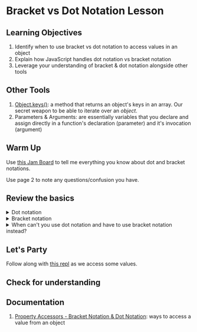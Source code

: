 # Bracket vs Dot Notation Lesson

## Learning Objectives
1. Identify when to use bracket vs dot notation to access values in an object
2. Explain how JavaScript handles dot notation vs bracket notation
3. Leverage your understanding of bracket & dot notation alongside other tools

## Other Tools
1. [Object.keys()](https://developer.mozilla.org/en-US/docs/Web/JavaScript/Reference/Global_Objects/Object/keys): a method that returns an object's keys in an array.  Our secret weapon to be able to iterate over an *object*.
2. Parameters & Arguments: are essentially variables that you declare and assign directly in a function's declaration (parameter) and it's invocation (argument)

## Warm Up
Use [this Jam Board](https://jamboard.google.com/d/1nEAvHoxvjDAw7wqQDA1D8AlJ1jS-7vZD8gUQAOT5lDY/edit?usp=sharing) to tell me everything you know about dot and bracket notations.

Use page 2 to note any questions/confusion you have.

## Review the basics

<details>
<summary>Dot notation</summary>
<br>

- simple, clear way to access a value within an object when you know the exact text string of the key.  

```
var car = {
    make: "Honda",
    model: "Civic",
    year: 2003,
    color: "red"
};

console.log(car.color);
// "red"
```

</details>

<details>
<summary>Bracket notation</summary>
<br>

- used to access values in an object in more complex scenarios like when the key may be represented by a variable instead of the *exact text* string.  
    - **JavaScript evaluates whatever is between the brackets before going to find the value its looking for.**

```
var car = {`
    make: "Honda",
    model: "Civic",
    year: 2003,
    color: "red"
};

console.log(car["color"]);
// "red"

var carDetail = "color";
console.log(car[carDetail]);
// "red"
```

</details>

<details>
<summary>When can't you use dot notation and have to use bracket notation instead? </summary>
<br>

1. You don't have the exact text string of the key
1. You are using a variable/parameter to represent the key
1. The key is not a simple one-word string 
    1. Key is a number, [JS reserved word](https://www.edureka.co/blog/javascript-reserved-words/), symbol
    1. Key is multiple words with space(s) between

</details>

## Let's Party
Follow along with [this repl](https://repl.it/@hfaerber/Bracket-vs-Dot-Notation-Review-Sample-Lesson) as we access some values.
## Check for understanding

## Documentation
1. [Property Accessors - Bracket Notation & Dot Notation](https://developer.mozilla.org/en-US/docs/Web/JavaScript/Reference/Operators/Property_Accessors): ways to access a value from an object